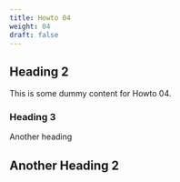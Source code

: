 ```yaml
---
title: Howto 04
weight: 04
draft: false
---
```


## Heading 2

This is some dummy content for Howto 04.

### Heading 3

Another heading

## Another Heading 2


